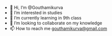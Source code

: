 - 👋 Hi, I’m @Gouthamikurva
- 👀 I’m interested in studies
- 🌱 I’m currently learning in 9th class
- 💞️ I’m looking to collaborate on my knowledge
- 📫 How to reach me gouthamikurva@gmail.com

<!---
Gouthamikurva/Gouthamikurva is a ✨ special ✨ repository because its `README.md` (this file) appears on your GitHub profile.
You can click the Preview link to take a look at your changes.
--->
